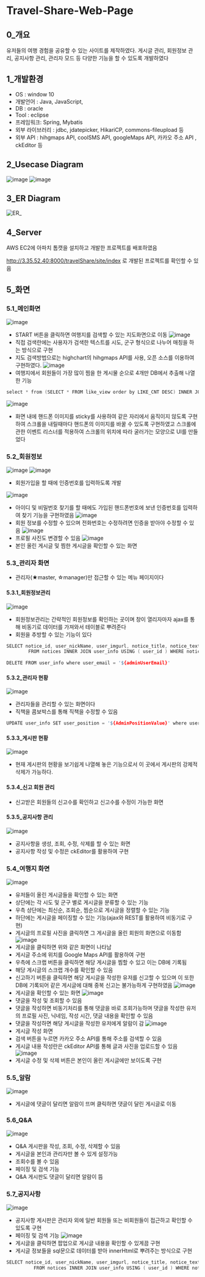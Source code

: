 # Travel-Share-Web-Page

## 0_개요
유저들의 여행 경험을 공유할 수 있는 사이트를 제작하였다. 게시글 관리, 회원정보 관리, 공지사항 관리, 관리자 모드 등 다양한 기능을 할 수 있도록 개발하였다
## 1_개발환경
  * OS : window 10
  * 개발언어 : Java, JavaScript, 
  * DB : oracle
  * Tool : eclipse
  * 프레임워크: Spring, Mybatis
  * 외부 라이브러리 : jdbc, jdatepicker, HikariCP, commons-fileupload 등
  * 외부 API : hihgmaps API, coolSMS API, googleMaps API, 카카오 주소 API , ckEditor 등
## 2_Usecase Diagram
![image](https://user-images.githubusercontent.com/82793713/132162796-36e42c8f-da58-404b-9156-37b5685c0a97.png)
![image](https://user-images.githubusercontent.com/82793713/132162808-1ec31994-d4f7-4973-8fd4-95c41507f8ea.png)

## 3_ER Diagram
![ER_](https://user-images.githubusercontent.com/82793713/132268457-cbcd0294-47fe-42e2-a918-126ae3f43e71.PNG)
## 4_Server
AWS EC2에 아파치 톰캣을 설치하고 개발한 프로젝트를 배포하였음

http://3.35.52.40:8000/travelShare/site/index
로 개발된 프로젝트를 확인할 수 있음
## 5_화면
### 5.1_메인화면
![image](https://user-images.githubusercontent.com/82793713/132148330-334a5d6d-4a31-439f-8bba-13ba3753577f.png)
  * START 버튼을 클릭하면 여행지를 검색할 수 있는 지도화면으로 이동
![image](https://user-images.githubusercontent.com/82793713/132148613-2eed399d-8f91-4ce2-a33b-60aa992c0ebf.png)
  * 직접 검색란에는 사용자가 검색한 텍스트를 시도, 군구 형식으로 나누어 매칭을 하는 방식으로 구현
  * 지도 검색방법으로는 highchart의 hihgmaps API를 사용, 오픈 소스를 이용하여 구현하였다.
![image](https://user-images.githubusercontent.com/82793713/132148650-a698aa08-5ce2-41d8-9c73-2180d2c189c8.png)
  * 여행지에서 회원들이 가장 많이 찜을 한 게시물 순으로 4개만 DB에서 추출해 나열한 기능
```C
select * from (SELECT * FROM like_view order by LIKE_CNT DESC) INNER JOIN user_info USING(user_id) where rownum <![CDATA[<]]> 5
```
![image](https://user-images.githubusercontent.com/82793713/132148699-82a7b08c-1e2a-4eff-92b7-d390094fdeba.png)
  * 화면 내에 핸드폰 이미지를 sticky를 사용하여 같은 자리에서 움직이지 않도록 구현하여 스크롤을 내릴때마다 핸드폰의 이미지를 바꿀 수 있도록 구현하였고 스크롤에 관한 이벤트 리스너를 적용하여 스크롤의 위치에 따라 굴러가는 모양으로 UI를 만들었다
### 5.2_회원정보
![image](https://user-images.githubusercontent.com/82793713/132148804-79464084-eb77-4dda-8884-0fe6c14853e3.png)
![image](https://user-images.githubusercontent.com/82793713/132149134-a524c508-0d2b-40cd-aa53-ef28305f7898.png)
  *  회원가입을 할 때에 인증번호를 입력하도록 개발


![image](https://user-images.githubusercontent.com/82793713/132148885-8300ab28-ac5d-465b-a1c1-9a9d53222fe8.png)
  *  아이디 및 비밀번호 찾기를 할 때에도 가입된 핸드폰번호에 보낸 인증번호를 입력하여 찾기 기능을 구현하였음
![image](https://user-images.githubusercontent.com/82793713/132148953-8fdc9383-926c-4916-95af-41dc313b7451.png)
  *  회원 정보를 수정할 수 있으며 전화번호는 수정하려면 인증을 받아야 수정할 수 있음
![image](https://user-images.githubusercontent.com/82793713/132149027-213bf3fd-4c61-419c-8011-3c8a12d10cce.png)
  *  프로필 사진도 변경할 수 있음
![image](https://user-images.githubusercontent.com/82793713/132149085-e98f4fce-4244-4be5-947a-c7e08564a391.png)
  * 본인 올린 게시글 및 찜한 게시글을 확인할 수 있는 화면
### 5.3_관리자 화면

  * 관리자(★master, ☆manager)만 접근할 수 있는 메뉴 페이지이다
#### 5.3.1_회원정보관리
![image](https://user-images.githubusercontent.com/82793713/132149283-f9cff966-bc1e-443f-b0f7-8b5288908dd6.png)
  * 회원정보관리는 간략적인 회원정보를 확인하는 곳이며 창이 열리자마자 ajax를 통해 비동기로 데이터를 가져와서 테이블로 뿌려준다
  * 회원을 추방할 수 있는 기능이 있다
```C
SELECT notice_id, user_nickName, user_imgurl, notice_title, notice_text, notice_lookupcnt, notice_date 
		FROM notices INNER JOIN user_info USING ( user_id ) WHERE notice_title like '%${name}%' order by notice_id desc
    
DELETE FROM user_info where user_email = '${adminUserEmail}'
```
#### 5.3.2_관리자 현황
![image](https://user-images.githubusercontent.com/82793713/132149578-1745f436-bd43-4e1a-831f-6a23bf98e3a9.png)
  * 관리자들을 관리할 수 있는 화면이다
  * 직책을 콤보박스를 통해 직책을 수정할 수 있음
```C
UPDATE user_info SET user_position = '${AdminPositionValue}' where user_nickname = '${AdminNickName}'
```
#### 5.3.3_게시판 현황
![image](https://user-images.githubusercontent.com/82793713/132149681-0f44d289-1101-4932-8dfb-c7a8640b32b9.png)
  * 현재 게시판의 현황을 보기쉽게 나열해 놓은 기능으로서 이 곳에서 게시판의 강제적 삭제가 가능하다.
#### 5.3.4_신고 회원 관리
  * 신고받은 회원들의 신고수를 확인하고 신고수를 수정이 가능한 화면
#### 5.3.5_공지사항 관리
![image](https://user-images.githubusercontent.com/82793713/132149815-37847fdf-9f38-4374-afda-f038c721caae.png)
  * 공지사항을 생성, 조회, 수정, 삭제를 할 수 있는 화면
  * 공지사항 작성 및 수정은 ckEditor를 활용하여 구현
### 5.4_여행지 화면
![image](https://user-images.githubusercontent.com/82793713/132150075-416c47e4-6c2a-47b7-8d19-64887de23531.png)
  * 유저들이 올린 게시글들을 확인할 수 있는 화면
  * 상단에는 각 시도 및 군구 별로 게시글을 분류할 수 있는 기능
  * 우측 상단에는 최신순, 조회순, 찜순으로 게시글을 정렬할 수 있는 기능
  * 하단에는 게시글을 페이징할 수 있는 기능(ajax와 REST를 활용하여 비동기로 구현)
  * 게시글의 프로필 사진을 클릭하면 그 게시글을 올린 회원의 화면으로 이동함
 ![image](https://user-images.githubusercontent.com/82793713/132150339-5b57ea23-2388-41cf-8ea1-a149e5feaf70.png)
  * 게시글을 클릭하면 위와 같은 화면이 나타남
  * 게시글 주소에 위치를 Google Maps API를 활용하여 구현
  * 우측에 스크랩 버튼을 클릭하면 해당 게시글을 찜할 수 있고 이는 DB에 기록됨
  * 해당 게시글의 스크랩 개수를 확인할 수 있음
  * 신고하기 버튼을 클릭하면 해당 게시글을 작성한 유저를 신고할 수 있으며 이 또한 DB에 기록되어 같은 게시글에 대해 중복 신고는 불가능하게 구현하였음
  ![image](https://user-images.githubusercontent.com/82793713/132150502-290de08b-72b6-4892-9b34-ad4bae5d67cc.png)
  * 게시글을 확인할 수 있는 화면
![image](https://user-images.githubusercontent.com/82793713/132150544-31bb1e5d-81ee-4320-b794-f2209478e8f6.png)
  * 댓글을 작성 및 조회할 수 있음
  * 댓글을 작성하면 비동기처리를 통해 댓글을 바로 조회가능하며 댓글을 작성한 유저의 프로필 사진, 닉네임, 작성 시간, 댓글 내용을 확인할 수 있음
  * 댓글을 작성하면 해당 게시글을 작성한 유저에게 알람이 감
![image](https://user-images.githubusercontent.com/82793713/132150720-5d25024e-1a56-4d53-88a2-fb2c0619e37a.png)
  * 게시글 작성 화면
  * 검색 버튼을 누르면 카카오 주소 API를 통해 주소를 검색할 수 있음
  * 게시글 내용 작성란은 ckEditor API를 통해 글과 사진을 업로드할 수 있음
![image](https://user-images.githubusercontent.com/82793713/132150859-d86201e2-3acf-4e25-87e0-d944308c0089.png)  
  * 게시글 수정 및 삭제 버튼은 본인이 올린 게시글에만 보이도록 구현
### 5.5_알람
![image](https://user-images.githubusercontent.com/82793713/132151014-faf743a9-d705-45b7-bf06-6b09d63cc9b2.png)
  * 게시글에 댓글이 달리면 알람이 뜨며 클릭하면 댓글이 달린 게시글로 이동
### 5.6_Q&A
![image](https://user-images.githubusercontent.com/82793713/132151231-cfd3ce1c-fba0-462f-a05c-5b02b92346da.png)
  * Q&A 게시판을 작성, 조회, 수정, 삭제할 수 있음
  * 게시글을 본인과 관리자만 볼 수 있게 설정가능
  * 조회수를 볼 수 있음
  * 페이징 및 검색 기능
  * Q&A 게시판도 댓글이 달리면 알람이 뜸
### 5.7_공지사항
![image](https://user-images.githubusercontent.com/82793713/132151395-9198ab52-4bd7-44a4-8c9b-38cf2ef8d614.png)
  * 공지사항 게시판은 관리자 외에 일반 회원들 또는 비회원들이 접근하고 확인할 수 있도록 구현
  * 페이징 및 검색 기능
 ![image](https://user-images.githubusercontent.com/82793713/132151585-5b5283e2-c4ef-4db1-8025-60745394a2d8.png)
  * 게시글을 클릭하면 팝업으로 게시글 내용을 확인할 수 있게끔 구현
  * 게시글 정보들을 sql문으로 데이터를 받아 innerHtml로 뿌려주는 방식으로 구현
```C
SELECT notice_id, user_nickName, user_imgurl, notice_title, notice_text, notice_lookupcnt, notice_date 
	      FROM notices INNER JOIN user_info USING ( user_id ) WHERE notice_id=${num})
```

















